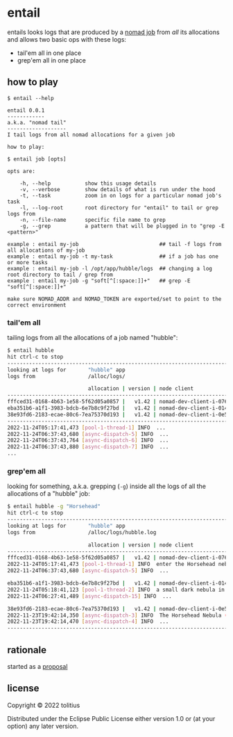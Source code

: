 # entail

entails looks logs that are produced by a [nomad job](https://developer.hashicorp.com/nomad/docs/concepts/architecture#job) from _all_ its allocations<br/>
and allows two basic ops with these logs:

* tail'em all in one place
* grep'em all in one place

## how to play

```
$ entail --help

entail 0.0.1
------------
a.k.a. "nomad tail"
-------------------
I tail logs from all nomad allocations for a given job

how to play:

$ entail job [opts]

opts are:

    -h, --help           show this usage details
    -v, --verbose        show details of what is run under the hood
    -t, --task           zoom in on logs for a particular nomad job's task
    -l, --log-root       root directory for "entail" to tail or grep logs from
    -n, --file-name      specific file name to grep
    -g, --grep           a pattern that will be plugged in to "grep -E <pattern>"

example : entail my-job                          ## tail -f logs from all allocations of my-job
example : entail my-job -t my-task               ## if a job has one or more tasks
example : entail my-job -l /opt/app/hubble/logs  ## changing a log root directory to tail / grep from
example : entail my-job -g "soft[^[:space:]]+"   ## grep -E "soft[^[:space:]]+"

make sure NOMAD_ADDR and NOMAD_TOKEN are exported/set to point to the correct environment
```

### tail'em all

tailing logs from all the allocations of a job named "hubble":

```bash
$ entail hubble
hit ctrl-c to stop
-------------------------------------------------------------------------------------
looking at logs for       "hubble" app
logs from                 /alloc/logs/

                          allocation | version | node client
-------------------------------------------------------------------------------------
fffced31-0168-4b63-1e58-5f62d05a0857 |   v1.42 | nomad-dev-client-i-076921e2a56a65500
eba351b6-a1f1-3983-bdcb-6e7b8c9f27bd |   v1.42 | nomad-dev-client-i-014af3afd328a7a30
38e93fd6-2183-ecae-80c6-7ea75370d193 |   v1.42 | nomad-dev-client-i-0e5a4c7134c7fe2c5
-------------------------------------------------------------------------------------
2022-11-24T05:17:41,473 [pool-1-thread-1] INFO  ...
2022-11-24T06:37:43,680 [async-dispatch-5] INFO  ...
2022-11-24T06:37:43,764 [async-dispatch-6] INFO  ...
2022-11-24T06:37:43,880 [async-dispatch-7] INFO  ...
...
```

### grep'em all

looking for something, a.k.a. grepping (`-g`) inside all the logs of all the allocations of a "hubble" job:

```bash
$ entail hubble -g "Horsehead"
hit ctrl-c to stop
-------------------------------------------------------------------------------------
looking at logs for       "hubble" app
logs from                 /alloc/logs/hubble.log

                          allocation | version | node client
-------------------------------------------------------------------------------------
fffced31-0168-4b63-1e58-5f62d05a0857 |   v1.42 | nomad-dev-client-i-076921e2a56a65500
2022-11-24T05:17:41,473 [pool-1-thread-1] INFO  enter the Horsehead nebula
2022-11-24T06:37:43,680 [async-dispatch-5] INFO  ...

eba351b6-a1f1-3983-bdcb-6e7b8c9f27bd |   v1.42 | nomad-dev-client-i-014af3afd328a7a30
2022-11-24T05:18:41,123 [pool-1-thread-2] INFO  a small dark nebula in the constellation Orion is known as Horsehead
2022-11-24T06:27:41,489 [async-dispatch-15] INFO  ...

38e93fd6-2183-ecae-80c6-7ea75370d193 |   v1.42 | nomad-dev-client-i-0e5a4c7134c7fe2c5
2022-11-23T19:42:14,350 [async-dispatch-3] INFO  The Horsehead Nebula (also known as Barnard 33)...
2022-11-23T19:42:14,470 [async-dispatch-4] INFO  ...
-------------------------------------------------------------------------------------
```

## rationale

started as a [proposal](https://github.com/hashicorp/nomad/issues/10308)<br/>

## license

Copyright © 2022 tolitius

Distributed under the Eclipse Public License either version 1.0 or (at
your option) any later version.
